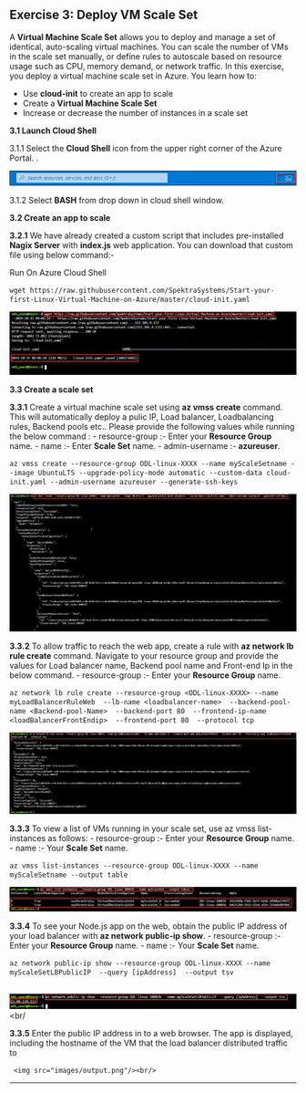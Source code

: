 Exercise 3: Deploy VM Scale Set
-------------------------------

A **Virtual Machine Scale Set** allows you to deploy and manage a set of identical, auto-scaling virtual machines. You can scale the number of VMs in the scale set manually, or define rules to autoscale based on resource usage such as CPU, memory demand, or network traffic. In this exercise, you deploy a virtual machine scale set in Azure. You learn how to:<br/>

- Use **cloud-init** to create an app to scale<br/>
- Create a **Virtual Machine Scale Set**<br/>
- Increase or decrease the number of instances in a scale set<br/>

**3.1 Launch Cloud Shell**

3.1.1 Select the **Cloud Shell** icon from the upper right corner of the Azure Portal. .<br/>

   <img src="images/azureclisign.png"/><br/>

3.1.2 Select **BASH** from drop down in cloud shell window.<br/>


**3.2 Create an app to scale** <br/>

**3.2.1** We have already created a custom script that includes pre-installed **Nagix Server** with **index.js** web application. You             can download that custom file using below command:-

Run On Azure Cloud Shell<br/>
```
wget https://raw.githubusercontent.com/SpektraSystems/Start-your-first-Linux-Virtual-Machine-on-Azure/master/cloud-init.yaml
```

<img src="images/wgetp.png "/><br/>


**3.3 Create a scale set** <br/>

**3.3.1**  Create a virtual machine scale set using **az vmss create** command. This will automatically deploy a pulic IP, Load                    balancer, Loadbalancing rules, Backend pools etc.. 
           Please provide the following values while running the below command :
             - resource-group :- Enter your **Resource Group** name.
             - name :- Enter **Scale Set** name.
             - admin-username :- **azureuser**.

```
az vmss create --resource-group ODL-linux-XXXX --name myScaleSetname --image UbuntuLTS --upgrade-policy-mode automatic --custom-data cloud-init.yaml --admin-username azureuser --generate-ssh-keys
```

   <img src="images/vmss.png "/><br/>   

  
 **3.3.2**  To allow traffic to reach the web app, create a rule with **az network lb rule create** command. Navigate to your resource              group and provide the values for Load balancer name, Backend pool name and Front-end Ip in the below command. 
          - resource-group :- Enter your **Resource Group** name.
     
 ```
az network lb rule create --resource-group <ODL-linux-XXXX> --name myLoadBalancerRuleWeb  --lb-name <loadbalancer-name>  --backend-pool-name <Backend-pool-Name>  --backend-port 80  --frontend-ip-name <loadBalancerFrontEndip>  --frontend-port 80  --protocol tcp
  ```
  
  <img src="images/loadbalncer.png "/><br/>
   
  
**3.3.3** To view a list of VMs running in your scale set, use az vmss list-instances as follows:
            - resource-group :- Enter your **Resource Group** name.
            - name :- Your **Scale Set** name.
  ```
az vmss list-instances --resource-group ODL-linux-XXXX --name myScaleSetname --output table 
  ```
  
   <img src="images/instance.png"/><br/>
   
   
**3.3.4** To see your Node.js app on the web, obtain the public IP address of your load balancer with **az network public-ip show**.
          - resource-group :- Enter your **Resource Group** name.
           - name :- Your **Scale Set** name.
  ```
  az network public-ip show --resource-group ODL-linux-XXXX --name myScaleSetLBPublicIP  --query [ipAddress]  --output tsv
    
  ``` 
   
   <img src="images/publicipdisplay.png"/><br/
   
   
**3.3.5** Enter the public IP address in to a web browser. The app is displayed, including the hostname of the VM that the load balancer          distributed traffic to <br/>
  
     <img src="images/output.png"/><br/>
     
     
--------------------------------------------------------------------

